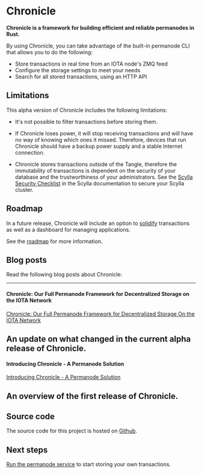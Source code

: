 # Chronicle

**Chronicle is a framework for building efficient and reliable permanodes in Rust.**

By using Chronicle, you can take advantage of the built-in permanode CLI that allows you to do the following:

- Store transactions in real time from an IOTA node's ZMQ feed
- Configure the storage settings to meet your needs
- Search for all stored transactions, using an HTTP API

## Limitations

This alpha version of Chronicle includes the following limitations:

- It's not possible to filter transactions before storing them.

- If Chronicle loses power, it will stop receiving transactions and will have no way of knowing which ones it missed. Therefore, devices that run Chronicle should have a backup power supply and a stable Internet connection.

- Chronicle stores transactions outside of the Tangle, therefore the immutability of transactions is dependent on the security of your database and the trustworthiness of your administrators. See the [Scylla Security Checklist](https://docs.scylladb.com/operating-scylla/security/security_checklist/) in the Scylla documentation to secure your Scylla cluster.

## Roadmap

In a future release, Chronicle will include an option to [solidify](root://getting-started/1.1/references/glossary.md#solidify) transactions as well as a dashboard for managing applications.

See the [roadmap](https://roadmap.iota.org/permanode) for more information.

## Blog posts

Read the following blog posts about Chronicle:

---------------
#### **Chronicle: Our Full Permanode Framework for Decentralized Storage on the IOTA Network** ####
[Chronicle: Our Full Permanode Framework for Decentralized Storage On the IOTA Network](https://blog.iota.org/chronicle-our-full-permanode-framework-for-decentralized-storage-on-the-iota-network-18cf5062a016)

An update on what changed in the current alpha release of Chronicle.
---

#### **Introducing Chronicle - A Permanode Solution** ####
[Introducing Chronicle - A Permanode Solution](https://blog.iota.org/introducing-chronicle-a-permanode-solution-8e506a2e0813)

An overview of the first release of Chronicle.
---------------

## Source code

The source code for this project is hosted on [Github](https://github.com/iotaledger/chronicle.rs).

## Next steps

[Run the permanode service](tutorials/run-a-permanode.md) to start storing your own transactions.

